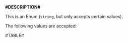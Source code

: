 **#DESCRIPTION#**

This is an Enum (`string`, but only accepts certain values). 

The following values are accepted:

#TABLE#
